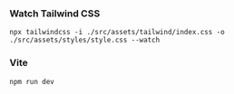 ### Watch Tailwind CSS
```
npx tailwindcss -i ./src/assets/tailwind/index.css -o ./src/assets/styles/style.css --watch
```

### Vite
```
npm run dev
```